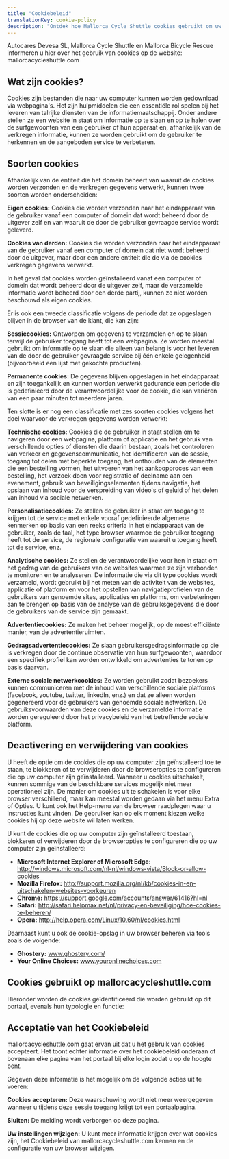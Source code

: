 ```yaml
---
title: "Cookiebeleid"
translationKey: cookie-policy
description: "Ontdek hoe Mallorca Cycle Shuttle cookies gebruikt om uw browse-ervaring te verbeteren en websiteverkeer te analyseren."
---
```


Autocares Devesa SL, Mallorca Cycle Shuttle en Mallorca Bicycle Rescue informeren u hier over het gebruik van cookies op de website: mallorcacycleshuttle.com

## Wat zijn cookies?

Cookies zijn bestanden die naar uw computer kunnen worden gedownload via webpagina's. Het zijn hulpmiddelen die een essentiële rol spelen bij het leveren van talrijke diensten van de informatiemaatschappij. Onder andere stellen ze een website in staat om informatie op te slaan en op te halen over de surfgewoonten van een gebruiker of hun apparaat en, afhankelijk van de verkregen informatie, kunnen ze worden gebruikt om de gebruiker te herkennen en de aangeboden service te verbeteren.

## Soorten cookies

Afhankelijk van de entiteit die het domein beheert van waaruit de cookies worden verzonden en de verkregen gegevens verwerkt, kunnen twee soorten worden onderscheiden:

**Eigen cookies:** Cookies die worden verzonden naar het eindapparaat van de gebruiker vanaf een computer of domein dat wordt beheerd door de uitgever zelf en van waaruit de door de gebruiker gevraagde service wordt geleverd.

**Cookies van derden:** Cookies die worden verzonden naar het eindapparaat van de gebruiker vanaf een computer of domein dat niet wordt beheerd door de uitgever, maar door een andere entiteit die de via de cookies verkregen gegevens verwerkt.

In het geval dat cookies worden geïnstalleerd vanaf een computer of domein dat wordt beheerd door de uitgever zelf, maar de verzamelde informatie wordt beheerd door een derde partij, kunnen ze niet worden beschouwd als eigen cookies.

Er is ook een tweede classificatie volgens de periode dat ze opgeslagen blijven in de browser van de klant, die kan zijn:

**Sessiecookies:** Ontworpen om gegevens te verzamelen en op te slaan terwijl de gebruiker toegang heeft tot een webpagina. Ze worden meestal gebruikt om informatie op te slaan die alleen van belang is voor het leveren van de door de gebruiker gevraagde service bij één enkele gelegenheid (bijvoorbeeld een lijst met gekochte producten).

**Permanente cookies:** De gegevens blijven opgeslagen in het eindapparaat en zijn toegankelijk en kunnen worden verwerkt gedurende een periode die is gedefinieerd door de verantwoordelijke voor de cookie, die kan variëren van een paar minuten tot meerdere jaren.

Ten slotte is er nog een classificatie met zes soorten cookies volgens het doel waarvoor de verkregen gegevens worden verwerkt:

**Technische cookies:** Cookies die de gebruiker in staat stellen om te navigeren door een webpagina, platform of applicatie en het gebruik van verschillende opties of diensten die daarin bestaan, zoals het controleren van verkeer en gegevenscommunicatie, het identificeren van de sessie, toegang tot delen met beperkte toegang, het onthouden van de elementen die een bestelling vormen, het uitvoeren van het aankoopproces van een bestelling, het verzoek doen voor registratie of deelname aan een evenement, gebruik van beveiligingselementen tijdens navigatie, het opslaan van inhoud voor de verspreiding van video's of geluid of het delen van inhoud via sociale netwerken.

**Personalisatiecookies:** Ze stellen de gebruiker in staat om toegang te krijgen tot de service met enkele vooraf gedefinieerde algemene kenmerken op basis van een reeks criteria in het eindapparaat van de gebruiker, zoals de taal, het type browser waarmee de gebruiker toegang heeft tot de service, de regionale configuratie van waaruit u toegang heeft tot de service, enz.

**Analytische cookies:** Ze stellen de verantwoordelijke voor hen in staat om het gedrag van de gebruikers van de websites waarmee ze zijn verbonden te monitoren en te analyseren. De informatie die via dit type cookies wordt verzameld, wordt gebruikt bij het meten van de activiteit van de websites, applicatie of platform en voor het opstellen van navigatieprofielen van de gebruikers van genoemde sites, applicaties en platforms, om verbeteringen aan te brengen op basis van de analyse van de gebruiksgegevens die door de gebruikers van de service zijn gemaakt.

**Advertentiecookies:** Ze maken het beheer mogelijk, op de meest efficiënte manier, van de advertentieruimten.

**Gedragsadvertentiecookies:** Ze slaan gebruikersgedragsinformatie op die is verkregen door de continue observatie van hun surfgewoonten, waardoor een specifiek profiel kan worden ontwikkeld om advertenties te tonen op basis daarvan.

**Externe sociale netwerkcookies:** Ze worden gebruikt zodat bezoekers kunnen communiceren met de inhoud van verschillende sociale platforms (facebook, youtube, twitter, linkedIn, enz.) en dat ze alleen worden gegenereerd voor de gebruikers van genoemde sociale netwerken. De gebruiksvoorwaarden van deze cookies en de verzamelde informatie worden gereguleerd door het privacybeleid van het betreffende sociale platform.

## Deactivering en verwijdering van cookies

U heeft de optie om de cookies die op uw computer zijn geïnstalleerd toe te staan, te blokkeren of te verwijderen door de browseropties te configureren die op uw computer zijn geïnstalleerd. Wanneer u cookies uitschakelt, kunnen sommige van de beschikbare services mogelijk niet meer operationeel zijn. De manier om cookies uit te schakelen is voor elke browser verschillend, maar kan meestal worden gedaan via het menu Extra of Opties. U kunt ook het Help-menu van de browser raadplegen waar u instructies kunt vinden. De gebruiker kan op elk moment kiezen welke cookies hij op deze website wil laten werken.

U kunt de cookies die op uw computer zijn geïnstalleerd toestaan, blokkeren of verwijderen door de browseropties te configureren die op uw computer zijn geïnstalleerd:

- **Microsoft Internet Explorer of Microsoft Edge:** http://windows.microsoft.com/nl-nl/windows-vista/Block-or-allow-cookies
- **Mozilla Firefox:** http://support.mozilla.org/nl/kb/cookies-in-en-uitschakelen-websites-voorkeuren
- **Chrome:** https://support.google.com/accounts/answer/61416?hl=nl
- **Safari:** http://safari.helpmax.net/nl/privacy-en-beveiliging/hoe-cookies-te-beheren/
- **Opera:** http://help.opera.com/Linux/10.60/nl/cookies.html

Daarnaast kunt u ook de cookie-opslag in uw browser beheren via tools zoals de volgende:

- **Ghostery:** www.ghostery.com/
- **Your Online Choices:** www.youronlinechoices.com

## Cookies gebruikt op mallorcacycleshuttle.com

Hieronder worden de cookies geïdentificeerd die worden gebruikt op dit portaal, evenals hun typologie en functie:

## Acceptatie van het Cookiebeleid

mallorcacycleshuttle.com gaat ervan uit dat u het gebruik van cookies accepteert. Het toont echter informatie over het cookiebeleid onderaan of bovenaan elke pagina van het portaal bij elke login zodat u op de hoogte bent.

Gegeven deze informatie is het mogelijk om de volgende acties uit te voeren:

**Cookies accepteren:** Deze waarschuwing wordt niet meer weergegeven wanneer u tijdens deze sessie toegang krijgt tot een portaalpagina.

**Sluiten:** De melding wordt verborgen op deze pagina.

**Uw instellingen wijzigen:** U kunt meer informatie krijgen over wat cookies zijn, het Cookiebeleid van mallorcacycleshuttle.com kennen en de configuratie van uw browser wijzigen.
